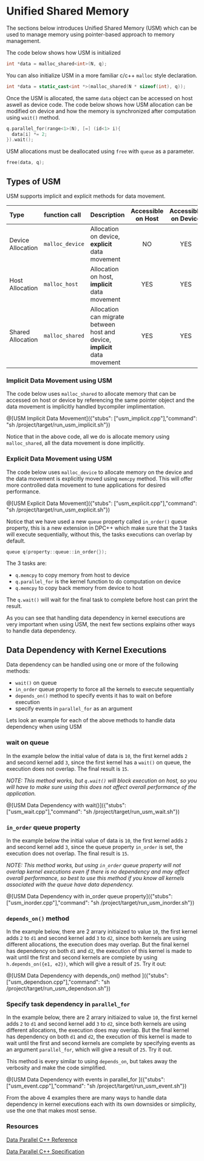 # Unified Shared Memory

The sections below introduces Unified Shared Memory (USM) which can be used to manage memory using pointer-based approach to memory management.

The code below shows how USM is initialized

```cpp
int *data = malloc_shared<int>(N, q);
```

You can also initialize USM in a more familiar c/c++ `malloc` style declaration.

```cpp
int *data = static_cast<int *>(malloc_shared(N * sizeof(int), q));
```

Once the USM is allocated, the same `data` object can be accessed on host aswell as device code. The code below shows how USM allocation can be modified on device and how the memory is synchronized after computation using `wait()` method.

```cpp
q.parallel_for(range<1>(N), [=] (id<1> i){
  data[i] *= 2;
}).wait();
```

USM allocations must be deallocated using `free` with `queue` as a parameter.

```cpp
free(data, q);
```

## Types of USM

USM supports implicit and explicit methods for data movement.

| Type | function call | Description | Accessible on Host | Accessible on Device |
|:---|:---|:---|:---:|:---:|
| Device Allocation | `malloc_device` | Allocation on device, __explicit__ data movement | NO | YES |
| Host Allocation | `malloc_host` |Allocation on host, __implicit__ data movement | YES | YES |
| Shared Allocation | `malloc_shared` | Allocation can migrate between host and device, __implicit__ data movement | YES | YES |

### Implicit Data Movement using USM

The code below uses `malloc_shared` to allocate memory that can be accessed on host or device by referencing the same pointer object and the data movement is implicitly handled bycompiler implimentation.

@[USM Implicit Data Movement]({"stubs": ["usm_implicit.cpp"],"command": "sh /project/target/run_usm_implicit.sh"})

Notice that in the above code, all we do is allocate memory using `malloc_shared`, all the data movement is done implicitly.

### Explicit Data Movement using USM

The code below uses `malloc_device` to allocate memory on the device and the data movement is explicitly moved using `memcpy` method. This will offer more controlled data movement to tune applications for desired performance.

@[USM Explicit Data Movement]({"stubs": ["usm_explicit.cpp"],"command": "sh /project/target/run_usm_explicit.sh"})

Notice that we have used a new `queue` property called `in_order()` queue property, this is a new extension in DPC++ which make sure that the 3 tasks will execute sequentially, without this, the tasks executions can overlap by default.

```cpp
queue q(property::queue::in_order{});
```
The 3 tasks are:
- `q.memcpy` to copy memory from host to device
- `q.parallel_for` is the kernel function to do computation on device
- `q.memcpy` to copy back memory from device to host

The `q.wait()` will wait for the final task to complete before host can print the result.

As you can see that handling data dependency in kernel executions are very important when using USM, the next few sections explains other ways to handle data dependency.

## Data Dependency with Kernel Executions

Data dependency can be handled using one or more of the following methods:
- `wait()` on queue
- `in_order` queue property to force all the kernels to execute sequentially
- `depends_on()` method to specify events it has to wait on before execution
- specify events in `parallel_for` as an argument

Lets look an example for each of the above methods to handle data dependency when using USM 

### wait on queue

In the example below the initial value of data is `10`, the first kernel adds `2` and second kernel add `3`, since the first kernel has a `wait()` on queue, the execution does not overlap. The final result is `15`.

_NOTE: This method works, but `q.wait()` will block execution on host, so you will have to make sure using this does not affect overall performance of the application._

@[USM Data Dependency with wait()]({"stubs": ["usm_wait.cpp"],"command": "sh /project/target/run_usm_wait.sh"})

### `in_order` queue property

In the example below the initial value of data is `10`, the first kernel adds `2` and second kernel add `3`, since the queue property `in_order` is set, the execution does not overlap. The final result is `15`.

_NOTE: This method works, but using `in_order` queue property will not overlap kernel executions even if there is no dependency and may affect overall performance, so best to use this method if you know all kernels associated with the queue have data dependency._

@[USM Data Dependency with in_order queue property]({"stubs": ["usm_inorder.cpp"],"command": "sh /project/target/run_usm_inorder.sh"})

### `depends_on()` method

In the example below, there are 2 arrary initiaized to value `10`, the first kernel adds `2` to `d1` and second kernel add `3` to `d2`, since both kernels are using different allocations, the execution does may overlap. But the final kernel has dependency on both `d1` and `d2`, the execution of this kernel is made to wait until the first and second kernels are complete by using `h.depends_on({e1, e2})`, which will give a result of `25`. Try it out:

@[USM Data Dependency with depends_on() method ]({"stubs": ["usm_dependson.cpp"],"command": "sh /project/target/run_usm_dependson.sh"})

### Specify task dependency in `parallel_for`

In the example below, there are 2 arrary initiaized to value `10`, the first kernel adds `2` to `d1` and second kernel add `3` to `d2`, since both kernels are using different allocations, the execution does may overlap. But the final kernel has dependency on both `d1` and `d2`, the execution of this kernel is made to wait until the first and second kernels are complete by specifying events as an argument `parallel_for`, which will give a result of `25`. Try it out.

This method is every similar to using `depends_on`, but takes away the verbosity and make the code simplified.

@[USM Data Dependency with events in parallel_for ]({"stubs": ["usm_event.cpp"],"command": "sh /project/target/run_usm_event.sh"})

From the above 4 examples there are many ways to handle data dependency in kernel executions each with its own downsides or simplicity, use the one that makes most sense.

### Resources

[Data Parallel C++ Reference](https://software.intel.com/content/www/us/en/develop/tools/oneapi/components/dpc-compiler.html)

[Data Parallel C++ Specification](https://spec.oneapi.com/versions/latest/elements/dpcpp/source/index.html)


